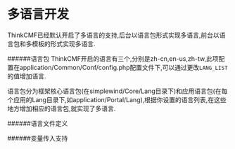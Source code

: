 # 多语言开发

ThinkCMF已经默认开启了多语言的支持,后台以语言包形式实现多语言,前台以语言包和多模板的形式实现多语言.

######语言包
ThinkCMF开启的语言有三个,分别是zh-cn,en-us,zh-tw,此项配置在application/Common/Conf/config.php配置文件下,可以通过更改`LANG_LIST`的值增加语言.

语言包分为框架核心语言包(在simplewind/Core/Lang目录下)和应用语言包(在每个应用的Lang目录下,如application/Portal/Lang),根据你设置的语言列表,在这些地方增加相应的语言包,就实现了多语言.

######语言文件定义

######变量传入支持
